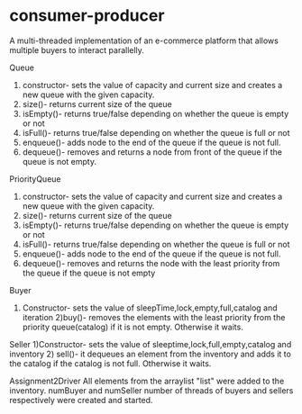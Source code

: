 # consumer-producer
A multi-threaded implementation of an e-commerce platform that allows multiple buyers to interact parallelly. 

Queue
1) constructor- sets the value of capacity and current size and creates a new queue with the given capacity.
2) size()- returns current size of the queue
3) isEmpty()- returns true/false depending on whether the queue is empty or not
4) isFull()- returns true/false depending on whether the queue is full or not
5) enqueue()- adds node to the end of the queue if the queue is not full.
6) dequeue()- removes and returns a node from front of the queue if the queue is not empty.

PriorityQueue

1) constructor- sets the value of capacity and current size and creates a new queue with the given capacity.
2) size()- returns current size of the queue
3) isEmpty()- returns true/false depending on whether the queue is empty or not
4) isFull()- returns true/false depending on whether the queue is full or not
5) enqueue()- adds node to the end of the queue if the queue is not full.
6) dequeue()- removes and returns the node with the least priority from the queue if the queue is not empty

Buyer
1) Constructor- sets the value of sleepTime,lock,empty,full,catalog and iteration
2)buy()- removes the elements with the least priority from the priority queue(catalog) if it is not empty. Otherwise it waits.

Seller
1)Constructor- sets the value of sleeptime,lock,full,empty,catalog and inventory
2) sell()- it dequeues an element from the inventory and adds it to the catalog if the catalog is not full. Otherwise it waits.

Assignment2Driver
All elements from the arraylist "list" were added to the inventory.
numBuyer and numSeller number of threads of buyers and sellers respectively were created and started.
